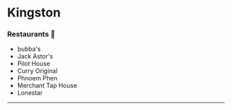 # Kingston

### Restaurants :pizza:
- bubba's
- Jack Astor's
- Pilot House
- Curry Original
- Phnoem Phen
- Merchant Tap House
- Lonestar

----
